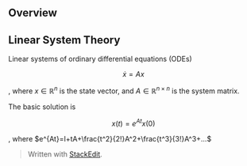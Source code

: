 
## Overview

## Linear System Theory

Linear systems of ordinary differential equations (ODEs)

$$
\dot{x}=Ax
$$

, where $x \in \mathbb{R}^n$ is the state vector,
 and  $A \in \mathbb{R}^{n \times n}$ is the system matrix.


The basic solution is

$$
x(t) = e^{At}x(0)
$$

, where $e^{At}=I+tA+\frac{t^2}{2!}A^2+\frac{t^3}{3!}A^3+...$

> Written with [StackEdit](https://stackedit.io/).
<!--stackedit_data:
eyJoaXN0b3J5IjpbOTk2NTA0MzAyLC0xNzQ4Njk3NjI1XX0=
-->